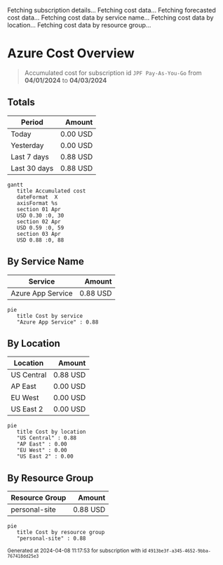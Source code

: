 Fetching subscription details...
Fetching cost data...
Fetching forecasted cost data...
Fetching cost data by service name...
Fetching cost data by location...
Fetching cost data by resource group...
# Azure Cost Overview

> Accumulated cost for subscription id `JPF Pay-As-You-Go` from **04/01/2024** to **04/03/2024**

## Totals

|Period|Amount|
|---|---:|
|Today|0.00 USD|
|Yesterday|0.00 USD|
|Last 7 days|0.88 USD|
|Last 30 days|0.88 USD|

```mermaid
gantt
   title Accumulated cost
   dateFormat  X
   axisFormat %s
   section 01 Apr
   USD 0.30 :0, 30
   section 02 Apr
   USD 0.59 :0, 59
   section 03 Apr
   USD 0.88 :0, 88
```

## By Service Name

|Service|Amount|
|---|---:|
|Azure App Service|0.88 USD|

```mermaid
pie
   title Cost by service
   "Azure App Service" : 0.88
```

## By Location

|Location|Amount|
|---|---:|
|US Central|0.88 USD|
|AP East|0.00 USD|
|EU West|0.00 USD|
|US East 2|0.00 USD|

```mermaid
pie
   title Cost by location
   "US Central" : 0.88
   "AP East" : 0.00
   "EU West" : 0.00
   "US East 2" : 0.00
```

## By Resource Group

|Resource Group|Amount|
|---|---:|
|personal-site|0.88 USD|

```mermaid
pie
   title Cost by resource group
   "personal-site" : 0.88
```

<sup>Generated at 2024-04-08 11:17:53 for subscription with id `4913be3f-a345-4652-9bba-767418dd25e3`</sup>
